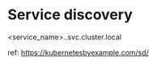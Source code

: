 # Service discovery
<service_name>.<namespace>.svc.cluster.local

ref: https://kubernetesbyexample.com/sd/
